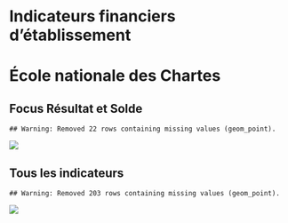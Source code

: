 Indicateurs financiers d’établissement
================

# École nationale des Chartes

## Focus Résultat et Solde

    ## Warning: Removed 22 rows containing missing values (geom_point).

![](école_nationale_des_chartes_files/figure-gfm/etab.focus-1.png)<!-- -->

## Tous les indicateurs

    ## Warning: Removed 203 rows containing missing values (geom_point).

![](école_nationale_des_chartes_files/figure-gfm/etab-1.png)<!-- -->
